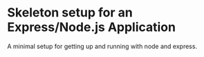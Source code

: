 # Skeleton setup for an Express/Node.js Application

A minimal setup for getting up and running with node and express.
